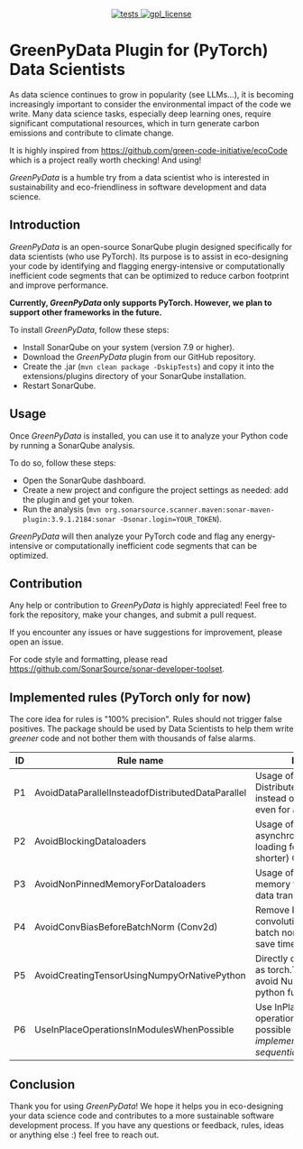 <p align="center">
  <!-- Unit Tests -->
  <a href="https://github.com/AghilesAzzoug/GreenPyData/actions/workflows/build-and-test.yml">
    <img src="https://github.com/AghilesAzzoug/GreenPyData/actions/workflows/build-and-test.yml/badge.svg" alt="tests">
  </a>
  <!-- License -->
  <a href="https://opensource.org/license/gpl-3-0/">
        <img src="https://img.shields.io/github/license/AghilesAzzoug/GreenPyData" alt="gpl_license">
  </a>
</p>

# GreenPyData Plugin for (PyTorch) Data Scientists

As data science continues to grow in popularity (see LLMs...), it is becoming increasingly important to consider the
environmental impact of the code we write.
Many data science tasks, especially deep learning ones, require significant computational resources, which in turn
generate carbon emissions and contribute to climate change.

It is highly inspired from https://github.com/green-code-initiative/ecoCode which is a project really worth checking!
And using!

_GreenPyData_ is a humble try from a data scientist who is interested in sustainability and eco-friendliness in 
software development and data science.

## Introduction

_GreenPyData_ is an open-source SonarQube plugin designed specifically for data scientists (who use PyTorch). Its purpose is
to assist in eco-designing your code by identifying and flagging energy-intensive or computationally inefficient code
segments that can be optimized to reduce carbon footprint and improve performance.

**Currently, _GreenPyData_ only supports PyTorch. However, we plan to support other frameworks in the future.**

To install _GreenPyData_, follow these steps:

* Install SonarQube on your system (version 7.9 or higher).
* Download the _GreenPyData_ plugin from our GitHub repository.
* Create the .jar (`mvn clean package -DskipTests`) and copy it into the extensions/plugins directory of your SonarQube
  installation.
* Restart SonarQube.

## Usage

Once _GreenPyData_ is installed, you can use it to analyze your Python code by running a SonarQube analysis.

To do so, follow these steps:

- Open the SonarQube dashboard.
- Create a new project and configure the project settings as needed: add the plugin and get your token.
- Run the analysis (`mvn org.sonarsource.scanner.maven:sonar-maven-plugin:3.9.1.2184:sonar -Dsonar.login=YOUR_TOKEN`).

_GreenPyData_ will then analyze your PyTorch code and flag any energy-intensive or computationally inefficient code
segments that can be optimized.

## Contribution

Any help or contribution to _GreenPyData_ is highly appreciated! Feel free to fork the repository, make your changes,
and submit a pull request.

If you encounter any issues or have suggestions for improvement, please open an issue.

For code style and formatting, please read https://github.com/SonarSource/sonar-developer-toolset.

## Implemented rules (PyTorch only for now)

The core idea for rules is "100% precision". Rules should not trigger false positives. The package should be used by 
Data Scientists to help them write _greener_ code and not bother them with thousands of false alarms.  

| ID  | Rule name                                         | Desc.                                                                              |
|-----|---------------------------------------------------|------------------------------------------------------------------------------------|
| P1  | AvoidDataParallelInsteadofDistributedDataParallel | Usage of DistributedDataParallel instead of DataParallel even for a single node    |  
| P2  | AvoidBlockingDataloaders                          | Usage of asynchronous data loading for better (and shorter) GPU usage              |
| P3  | AvoidNonPinnedMemoryForDataloaders                | Usage of pinned memory to reduce data transfer in RAM                              |
| P4  | AvoidConvBiasBeforeBatchNorm (Conv2d)             | Remove bias for convolutions before batch norm layers to save time and memory      |
| P5  | AvoidCreatingTensorUsingNumpyOrNativePython       | Directly create tensors as torch.Tensor and avoid Numpy or native python functions |
| P6  | UseInPlaceOperationsInModulesWhenPossible         | Use InPlace operations when possible (_only implemented for sequential modules_)   |

## Conclusion

Thank you for using _GreenPyData_! We hope it helps you in eco-designing your data science code and contributes to a
more sustainable software development process. If you have any questions or feedback, rules, ideas or anything else :) feel
free to reach out.
